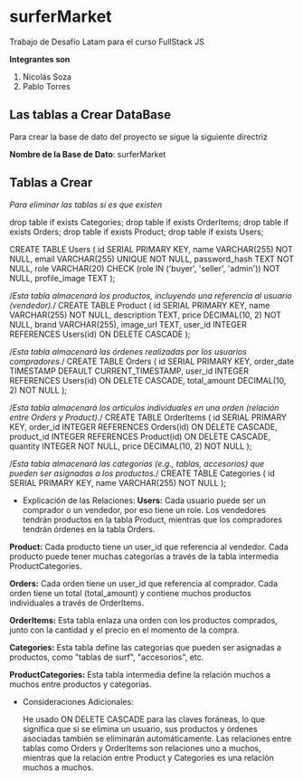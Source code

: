 # surferMarket
Trabajo de Desafío Latam para el curso FullStack JS

**Integrantes son**
1. Nicolás Soza
2. Pablo Torres

## Las tablas a Crear DataBase

Para crear la base de dato del proyecto se sigue la siguiente directriz

**Nombre de la Base de Dato**: surferMarket
## Tablas a Crear

*Para eliminar las tablas si es que existen*

drop table if exists Categories;
drop table if exists OrderItems;
drop table if exists Orders;
drop table if exists Product;
drop table if exists Users;


CREATE TABLE Users (
    id SERIAL PRIMARY KEY,
    name VARCHAR(255) NOT NULL,
    email VARCHAR(255) UNIQUE NOT NULL,
    password_hash TEXT NOT NULL,
    role VARCHAR(20) CHECK (role IN ('buyer', 'seller', 'admin')) NOT NULL,
    profile_image TEXT
);

/*Esta tabla almacenará los productos, incluyendo una referencia al usuario (vendedor).*/
CREATE TABLE Product (
    id SERIAL PRIMARY KEY,
    name VARCHAR(255) NOT NULL,
    description TEXT,
    price DECIMAL(10, 2) NOT NULL,
    brand VARCHAR(255),
    image_url TEXT,
    user_id INTEGER REFERENCES Users(id) ON DELETE CASCADE
);

/*Esta tabla almacenará las órdenes realizadas por los usuarios compradores.*/
CREATE TABLE Orders (
    id SERIAL PRIMARY KEY,
    order_date TIMESTAMP DEFAULT CURRENT_TIMESTAMP,
    user_id INTEGER REFERENCES Users(id) ON DELETE CASCADE,
    total_amount DECIMAL(10, 2) NOT NULL
);

/*Esta tabla almacenará los artículos individuales en una orden (relación entre Orders y Product).*/
CREATE TABLE OrderItems (
    id SERIAL PRIMARY KEY,
    order_id INTEGER REFERENCES Orders(id) ON DELETE CASCADE,
    product_id INTEGER REFERENCES Product(id) ON DELETE CASCADE,
    quantity INTEGER NOT NULL,
    price DECIMAL(10, 2) NOT NULL
);

/*Esta tabla almacenará las categorías (e.g., tablas, accesorios) que pueden ser asignadas a los productos.*/
CREATE TABLE Categories (
    id SERIAL PRIMARY KEY,
    name VARCHAR(255) NOT NULL
);


 * Explicación de las Relaciones:
**Users:**
   Cada usuario puede ser un comprador o un vendedor, por eso tiene un role.
   Los vendedores tendrán productos en la tabla Product, mientras que los compradores tendrán órdenes en la tabla Orders.

**Product:**
   Cada producto tiene un user_id que referencia al vendedor.
   Cada producto puede tener muchas categorías a través de la tabla intermedia ProductCategories.

**Orders:**
   Cada orden tiene un user_id que referencia al comprador.
   Cada orden tiene un total (total_amount) y contiene muchos productos individuales a través de OrderItems.

**OrderItems:**
   Esta tabla enlaza una orden con los productos comprados, junto con la cantidad y el precio en el momento de la compra.

**Categories:**
   Esta tabla define las categorías que pueden ser asignadas a productos, como "tablas de surf", "accesorios", etc.

**ProductCategories:**
   Esta tabla intermedia define la relación muchos a muchos entre productos y categorías.

* Consideraciones Adicionales:

    He usado ON DELETE CASCADE para las claves foráneas, lo que significa que si se elimina un usuario, sus productos y órdenes asociadas también se eliminarán automáticamente.
    Las relaciones entre tablas como Orders y OrderItems son relaciones uno a muchos, mientras que la relación entre Product y Categories es una relación muchos a muchos.

